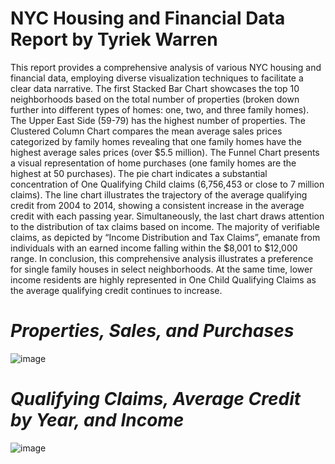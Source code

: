 # **NYC Housing and Financial Data Report by Tyriek Warren**
This report provides a comprehensive analysis of various NYC housing and financial data, employing diverse visualization techniques
to facilitate a clear data narrative. The first Stacked Bar Chart showcases the top 10 neighborhoods based on the total number of
properties (broken down further into different types of homes: one, two, and three family homes). The Upper East Side (59-79) has the
highest number of properties. The Clustered Column Chart compares the mean average sales prices categorized by family homes
revealing that one family homes have the highest average sales prices (over $5.5 million). The Funnel Chart presents a visual
representation of home purchases (one family homes are the highest at 50 purchases). The pie chart indicates a substantial
concentration of One Qualifying Child claims (6,756,453 or close to 7 million claims). The line chart illustrates the trajectory of the
average qualifying credit from 2004 to 2014, showing a consistent increase in the average credit with each passing year.
Simultaneously, the last chart draws attention to the distribution of tax claims based on income. The majority of verifiable claims, as
depicted by “Income Distribution and Tax Claims”, emanate from individuals with an earned income falling within the $8,001 to
$12,000 range. In conclusion, this comprehensive analysis illustrates a preference for single family houses in select neighborhoods. At
the same time, lower income residents are highly represented in One Child Qualifying Claims as the average qualifying credit
continues to increase.

# *Properties, Sales, and Purchases*
![image](https://github.com/Tyriek-cloud/Power-BI-Financial-Data-Report/assets/62261407/f322db74-e608-4d8f-8340-f60d21120182)

# *Qualifying Claims, Average Credit by Year, and Income*
![image](https://github.com/Tyriek-cloud/Power-BI-Financial-Data-Report/assets/62261407/8d2e027c-1173-4950-87df-1e5ec3e94273)

